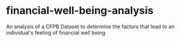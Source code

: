 # financial-well-being-analysis
An analysis of a CFPB Dataset to determine the factors that lead to an individual's feeling of financial well being
